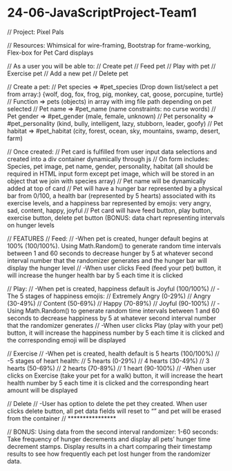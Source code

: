 # 24-06-JavaScriptProject-Team1

// Project: Pixel Pals

// Resources: Whimsical for wire-framing, Bootstrap for frame-working, Flex-box for Pet Card displays

// As a user you will be able to:
// Create pet
// Feed pet
// Play with pet
// Exercise pet
// Add a new  pet
// Delete pet


// Create a pet:
// Pet species => #pet_species (Drop down list/select a pet from array:) {wolf, dog, fox, frog, pig, monkey, cat, goose, porcupine, turtle}
// 	              Function => pets (objects) in array with img file path depending on pet selected
// Pet name => #pet_name (name constraints: no curse words)
// Pet gender => #pet_gender (male, female, unknown)
// Pet personality => #pet_personality (kind, bully, intelligent, lazy, stubborn, leader, goofy)
// Pet habitat => #pet_habitat (city, forest, ocean, sky, mountains, swamp, desert, farm)


// Once created:
// Pet card is fulfilled from user input data selections and created into a div container dynamically through js
// On form includes: Species, pet image, pet name, gender, personality, habitat (all should be required in HTML input form except pet image, which will be stored in an object that we join with species array)
// Pet name will be dynamically added at top of card
// Pet will have a hunger bar represented by a physical bar from 0/100, a health bar (represented by 5 hearts) associated with its exercise levels, and a happiness bar represented by emojis: very angry, sad, content, happy, joyful 
// Pet card will have feed button, play button, exercise button, delete pet button (BONUS: data chart representing intervals on hunger levels 


// FEATURES
// Feed:
// -When pet is created, hunger default begins at 100% (100/100%). Using Math.Random() to generate random time intervals between 1 and 60 seconds to decrease hunger by 5 at whatever second interval number that the randomizer generates and the hunger bar will display the hunger level
// -When user clicks Feed (feed your pet) button, it will increase the hunger health bar by 5 each time it is clicked

// Play:
// -When pet is created, happiness default is Joyful (100/100%)
// -The 5 stages of happiness emojis: 
//     Extremely Angry (0-29%)
//     Angry (30-49%)
//     Content (50-69%)
//     Happy (70-89%)
//     Joyful (90-100%)
// -Using Math.Random() to generate random time intervals between 1 and 60 seconds to decrease happiness by 5 at whatever second interval number that the randomizer generates
// -When user clicks Play (play with your pet) button, it will increase the happiness number by 5 each time it is clicked and the corresponding emoji will be displayed

// Exercise
// -When pet is created, health default is 5 hearts (100/100%)
// -5 stages of heart health:
//     5 hearts (0-29%)
//     4 hearts (30-49%)
//     3 hearts (50-69%)
//     2 hearts (70-89%)
//     1 heart (90-100%)
// -When user clicks on Exercise (take your pet for a walk) button, it will increase the heart health number by 5 each time it is clicked and the corresponding heart amount will be displayed

// Delete
// -User has option to delete the pet they created. When user clicks delete button, all pet data fields will reset to “” and pet will be erased from the container
// ****************

// BONUS: Using data from the second interval randomizer: 1-60 seconds: Take frequency of hunger decrements and display all pets’ hunger time decrement stamps. Display results in a chart comparing their timestamp results to see how frequently each pet lost hunger from the randomizer data.




